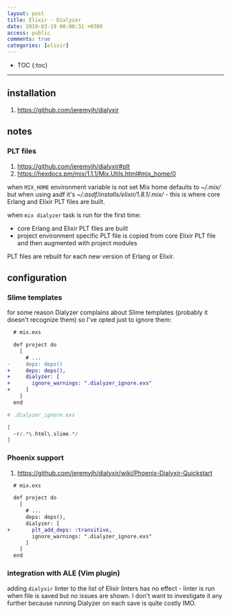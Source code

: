 ```yaml
---
layout: post
title: Elixir - Dialyzer
date: 2019-03-19 00:00:31 +0300
access: public
comments: true
categories: [elixir]
---
```


<!-- more -->

* TOC
{:toc}
<hr>

installation
------------

1. <https://github.com/jeremyjh/dialyxir>

notes
-----

### PLT files

1. <https://github.com/jeremyjh/dialyxir#plt>
2. <https://hexdocs.pm/mix/1.1.1/Mix.Utils.html#mix_home/0>

when `MIX_HOME` environment variable is not set Mix home defaults to _~/.mix/_
but when using asdf it's _~/.asdf/installs/elixir/1.8.1/.mix/_ - this is where
core Erlang and Elixir PLT files are built.

when `mix dialyzer` task is run for the first time:

- core Erlang and Elixir PLT files are built
- project environment specific PLT file is copied from core Elixir PLT file and
  then augmented with project modules

PLT files are rebuilt for each new version of Erlang or Elixir.

configuration
-------------

### Slime templates

for some reason Dialyzer complains about Slime templates (probably it doesn't
recognize them) so I've opted just to ignore them:

```diff
  # mix.exs

  def project do
    [
      # ...
-     deps: deps()
+     deps: deps(),
+     dialyzer: [
+       ignore_warnings: ".dialyzer_ignore.exs"
+     ]
    ]
  end
```

```elixir
# .dialyzer_ignore.exs

[
  ~r/.*\.html\.slime.*/
]
```

### Phoenix support

1. <https://github.com/jeremyjh/dialyxir/wiki/Phoenix-Dialyxir-Quickstart>

```diff
  # mix.exs

  def project do
    [
      # ...
      deps: deps(),
      dialyzer: [
+       plt_add_deps: :transitive,
        ignore_warnings: ".dialyzer_ignore.exs"
      ]
    ]
  end
```

### integration with ALE (Vim plugin)

adding `dialyxir` linter to the list of Elixir linters has no effect -
linter is run when file is saved but no issues are shown. I don't want
to investigate it any further because running Dialyzer on each save is
quite costly IMO.
